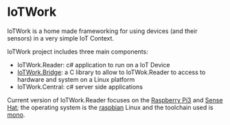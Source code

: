 # IoTWork

IoTWork is a home made frameworking for using devices (and their sensors) in a very simple IoT Context.

IoTWork project includes three main components:

* IoTWork.Reader: c# application to run on a IoT Device
* [IoTWork.Bridge](https://github.com/samnium/IoTWork.NetBridge): a C library to allow to IoTWok.Reader to access to hardware and system on a Linux platform
* IoTWork.Central: c# server side applications

Current version of IoTWork.Reader focuses on the [Raspberry Pi3](https://www.raspberrypi.org/) and [Sense Hat](https://www.raspberrypi.org/products/sense-hat/); the operating system is the [raspbian](https://www.raspbian.org/) Linux and the toolchain used is [mono](http://www.mono-project.com/).
